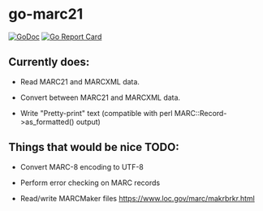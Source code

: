 # go-marc21

[![GoDoc](https://godoc.org/github.com/gsiems/go-marc21/pkg/marc21?status.svg)](https://godoc.org/github.com/gsiems/go-marc21/pkg/marc21)
[![Go Report Card](https://goreportcard.com/badge/github.com/gsiems/go-marc21)](https://goreportcard.com/report/github.com/gsiems/go-marc21)

## Currently does:

 * Read MARC21 and MARCXML data.

 * Convert between MARC21 and MARCXML data.

 * Write "Pretty-print" text (compatible with perl MARC::Record->as_formatted() output)

## Things that would be nice TODO:

 * Convert MARC-8 encoding to UTF-8

 * Perform error checking on MARC records

 * Read/write MARCMaker files https://www.loc.gov/marc/makrbrkr.html

